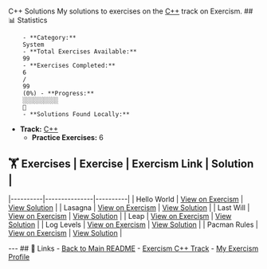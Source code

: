 #
C++
Solutions My solutions to exercises on the [C++](https://exercism.org/tracks/cpp)
track on Exercism. ## 📊 Statistics

        - **Category:**
        System
        - **Total Exercises Available:**
        99
        - **Exercises Completed:**
        6
        /
        99
        (0%) - **Progress:**
        ░░░░░░░░░░
        🔴
        - **Solutions Found Locally:**
        
- **Track:** [C++](https://exercism.org/tracks/cpp)
    - **Practice Exercises:**
    6

## 🏋️ Exercises | Exercise | Exercism Link | Solution |
|----------|---------------|----------|
    |
    Hello World
    | [View on Exercism](https://exercism.org/tracks/cpp/exercises/hello-world) | [View Solution](hello-world/README.md) |
    |
    Lasagna
    | [View on Exercism](https://exercism.org/tracks/cpp/exercises/lasagna) | [View Solution](lasagna/README.md) |
    |
    Last Will
    | [View on Exercism](https://exercism.org/tracks/cpp/exercises/last-will) | [View Solution](last-will/README.md) |
    |
    Leap
    | [View on Exercism](https://exercism.org/tracks/cpp/exercises/leap) | [View Solution](leap/README.md) |
    |
    Log Levels
    | [View on Exercism](https://exercism.org/tracks/cpp/exercises/log-levels) | [View Solution](log-levels/README.md) |
    |
    Pacman Rules
    | [View on Exercism](https://exercism.org/tracks/cpp/exercises/pacman-rules) | [View Solution](pacman-rules/README.md) |

--- ## 🔗 Links - [Back to Main README](../README.md) - [Exercism
C++
Track](https://exercism.org/tracks/cpp) - [My Exercism
Profile](https://exercism.org/profiles/princemuel)
